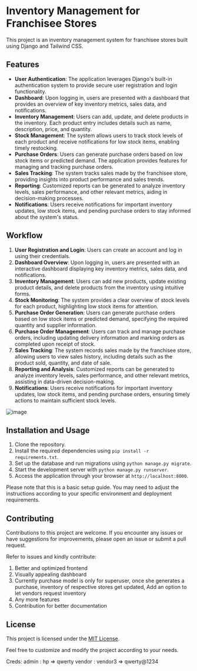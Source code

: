 # Inventory Management for Franchisee Stores

This project is an inventory management system for franchisee stores built using Django and Tailwind CSS.

## Features

- **User Authentication**: The application leverages Django's built-in authentication system to provide secure user registration and login functionality.
- **Dashboard**: Upon logging in, users are presented with a dashboard that provides an overview of key inventory metrics, sales data, and notifications.
- **Inventory Management**: Users can add, update, and delete products in the inventory. Each product entry includes details such as name, description, price, and quantity.
- **Stock Management**: The system allows users to track stock levels of each product and receive notifications for low stock items, enabling timely restocking.
- **Purchase Orders**: Users can generate purchase orders based on low stock items or predicted demand. The application provides features for managing and tracking purchase orders.
- **Sales Tracking**: The system tracks sales made by the franchisee store, providing insights into product performance and sales trends.
- **Reporting**: Customized reports can be generated to analyze inventory levels, sales performance, and other relevant metrics, aiding in decision-making processes.
- **Notifications**: Users receive notifications for important inventory updates, low stock items, and pending purchase orders to stay informed about the system's status.

## Workflow

1. **User Registration and Login**: Users can create an account and log in using their credentials.
2. **Dashboard Overview**: Upon logging in, users are presented with an interactive dashboard displaying key inventory metrics, sales data, and notifications.
3. **Inventory Management**: Users can add new products, update existing product details, and delete products from the inventory using intuitive forms.
4. **Stock Monitoring**: The system provides a clear overview of stock levels for each product, highlighting low stock items for attention.
5. **Purchase Order Generation**: Users can generate purchase orders based on low stock items or predicted demand, specifying the required quantity and supplier information.
6. **Purchase Order Management**: Users can track and manage purchase orders, including updating delivery information and marking orders as completed upon receipt of stock.
7. **Sales Tracking**: The system records sales made by the franchisee store, allowing users to view sales history, including details such as the product sold, quantity, and date of sale.
8. **Reporting and Analysis**: Customized reports can be generated to analyze inventory levels, sales performance, and other relevant metrics, assisting in data-driven decision-making.
9. **Notifications**: Users receive notifications for important inventory updates, low stock items, and pending purchase orders, ensuring timely actions to maintain sufficient stock levels.

![image](https://github.com/user-attachments/assets/ccf08e15-a21b-43dd-af2e-8e9965be6205)


## Installation and Usage

1. Clone the repository.
2. Install the required dependencies using `pip install -r requirements.txt`.
3. Set up the database and run migrations using `python manage.py migrate`.
4. Start the development server with `python manage.py runserver`.
5. Access the application through your browser at `http://localhost:8000`.

Please note that this is a basic setup guide. You may need to adjust the instructions according to your specific environment and deployment requirements.

## Contributing

Contributions to this project are welcome. If you encounter any issues or have suggestions for improvements, please open an issue or submit a pull request.

Refer to issues and kindly contribute:
1. Better and optimized frontend
2. Visually appealing dashboard
3. Currently purchase model is only for superuser, once she generates a purchase, inventory of respective stores get updated, Add an option to let vendors request inventory
4. Any more features
5. Contribution for better documentation

## License

This project is licensed under the [MIT License](LICENSE).

Feel free to customize and modify the project according to your needs.

Creds:
admin : hp   => qwerty
vendor : vendor3 => qwerty@1234
